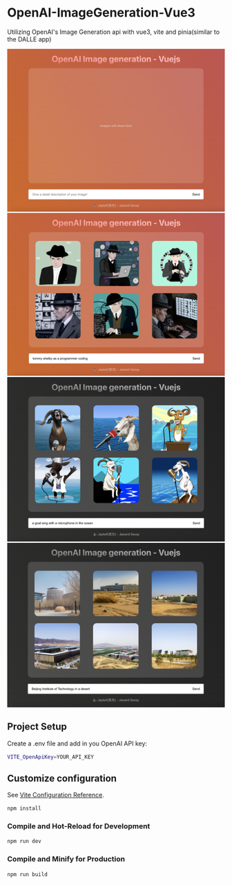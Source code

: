 # OpenAI-ImageGeneration-Vue3
Utilizing OpenAI's Image Generation api with vue3, vite and pinia(similar to the DALLE app)

<img src="./screenshots/1.png"/>
<img src="./screenshots/2.png"/>
<img src="./screenshots/3.png"/>
<img src="./screenshots/4.png"/>

## Project Setup
Create a .env file and add in you OpenAI API key:

```sh
VITE_OpenApiKey=YOUR_API_KEY
```
## Customize configuration
See [Vite Configuration Reference](https://vitejs.dev/config/).
```sh
npm install
```

### Compile and Hot-Reload for Development

```sh
npm run dev
```

### Compile and Minify for Production

```sh
npm run build
```

